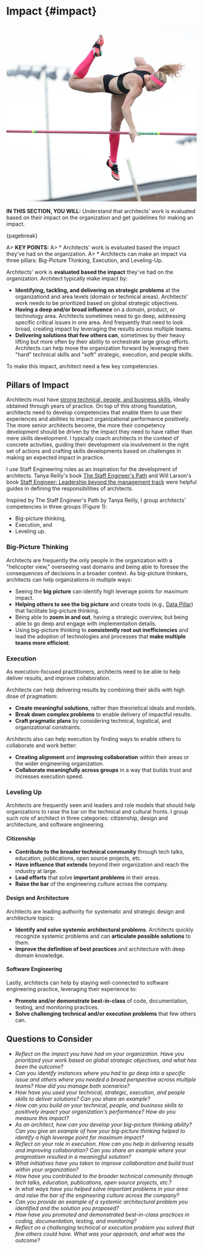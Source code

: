 

# Impact {#impact}



![](assets/images/arch/USATF_day_4.jpg)


**IN THIS SECTION, YOU WILL:**  Understand that architects’ work is evaluated based on their impact on the organization and get guidelines for making an impact.

{pagebreak}

A> **KEY POINTS:**
A> * Architects' work is evaluated based the impact they've had on the organization. 
A> * Architects can make an impact via three pillars: Big-Picture Thinking, Execution, and Leveling-Up.



Architects' work is **evaluated based the impact** they've had on the organization. Architect typically make impact by:

* **Identifying, tackling, and delivering on strategic problems** at the organizationd and area levels (domain or technical
  areas). Architects' work needs to be prioritized based on global strategic objectives.
* **Having a deep and/or broad influence** on a domain, product, or technology area. Architects sometimes need to go deep,
  addressing specific critical issues in one area. And frequently that need to look broad, creating impact by leveraging
  the results across multiple teams.
* **Delivering solutions that few others can**, sometimes by their heavy lifting but more often by their ability to 
  orchestrate large group efforts. Architects can help move the organization forward by leveraging their "hard"
  technical skills and "soft" strategic, execution, and people skills.




To make this impact, architect need a few key competencies.

## Pillars of Impact

Architects must have [strong technical, people, and business skills](#skills), ideally obtained through years of practice. On top of this strong foundation, architects need to develop competencies that enable them to use their experiences and abilities to impact organizational performance positively. The more senior architects become, the more their competency development should be driven by the impact they need to have rather than mere skills development. I typically coach architects in the context of concrete activities, guiding their development via involvement in the right set of actions and crafting skills developments based on challenges in making an expected impact in practice.




I use Staff Engineering roles as an inspiration for the development of architects. Tanya Reilly's
book [The Staff Engineer's Path](https://www.oreilly.com/library/view/the-staff-engineers/9781098118723/) and Will
Larson's book [Staff Engineer: Leadership beyond the management track](https://staffeng.com/guides/staff-archetypes/)
were helpful guides in defining the responsibilities of architects.







 Inspired by The Staff Engineer's Path by Tanya Reilly, I group architects' competencies in three groups (Figure 1):

* Big-picture thinking,
* Execution, and
* Leveling up.

### Big-Picture Thinking 

Architects are frequently the only people in the organization with a "helicopter view," overseeing vast domains and being able to foresee the consequences of decisions in a broader context. As big-picture thinkers, architects can help organizations in multiple ways:

* Seeing the **big picture** can identify high leverage points for maximum impact.
* **Helping others to see the big picture** and create tools (e.g., [Data Pillar](#data)) that facilitate big-picture thinking.
* Being able to **zoom in and out**, having a strategic overview, but being able to go deep and engage with implementaiton details.
* Using big-picture thinking to **consistently root out inefficiencies** and lead the adoption of technologies and
  processes that **make multiple teams more efficient**.

### Execution

As execution-focused practitioners, architects need to be able to help deliver results, and improve collaboration.

Architects can help delivering results by combining their skills with high dose of pragmatism:
* **Create meaningful solutions**, rather than theorietical ideals and models.
* **Break down complex problems** to enable delivery of impactful results.
* **Craft pragmatic plans** by considering technical, logistical, and organizational constraints.

Architects also can help execution by finding ways to enable others to collaborate and work better:

* **Creating alignment** and **improving collaboration** within their areas or the wider engineering organization.
* **Collaborate meaningfully across groups** in a way that builds trust and incresses execution speed.

### Leveling Up

Architects are frequently seen and leaders and role models that should help organizations to raise 
the bar on the technical and cultural fronts. I group such role of architect in three categories:
citizenship, design and architecture, and software engineering.

#### Citizenship

* **Contribute to the broader technical community** through tech talks, education, publications, open source projects,
  etc.
* **Have influence that extends** beyond their organization and reach the industry at large.
* **Lead efforts** that solve **important problems** in their areas.
* **Raise the bar** of the engineering culture across the company.

#### Design and Architecture

Architects are leading authority for systematic and strategic design and architecture topics:

* **Identify and solve systemic architectural problems**. Architects quickly
  recognize systemic problems and can **articulate possible solutions** to them.
* **Improve the definition of best practices** and architecture with deep domain knowledge.

#### Software Engineering

Lastly, architects can help by staying well-connected to software engineering practice, leveraging their experience to:

* **Promote and/or demonstrate best-in-class** of code, documentation, testing, and monitoring practices.
* **Solve challenging technical and/or execution problems** that few others can.

## Questions to Consider

* *Reflect on the impact you have had on your organization. Have you prioritized your work based on global strategic objectives, and what has been the outcome?*
* *Can you identify instances where you had to go deep into a specific issue and others where you needed a broad perspective across multiple teams? How did you manage both scenarios?*
* *How have you used your technical, strategic, execution, and people skills to deliver solutions? Can you share an example?*
* *How can you build on your technical, people, and business skills to positively impact your organization's performance? How do you measure this impact?*
* *As an architect, how can you develop your big-picture thinking ability? Can you give an example of how your big-picture thinking helped to identify a high leverage point for maximum impact?*
* *Reflect on your role in execution. How can you help in delivering results and improving collaboration? Can you share an example where your pragmatism resulted in a meaningful solution?*
* *What initiatives have you taken to improve collaboration and build trust within your organization?*
* *How have you contributed to the broader technical community through tech talks, education, publications, open source projects, etc.?*
* *In what ways have you helped solve important problems in your area and raise the bar of the engineering culture across the company?*
* *Can you provide an example of a systemic architectural problem you identified and the solution you proposed?*
* *How have you promoted and demonstrated best-in-class practices in coding, documentation, testing, and monitoring?*
* *Reflect on a challenging technical or execution problem you solved that few others could have. What was your approach, and what was the outcome?*
